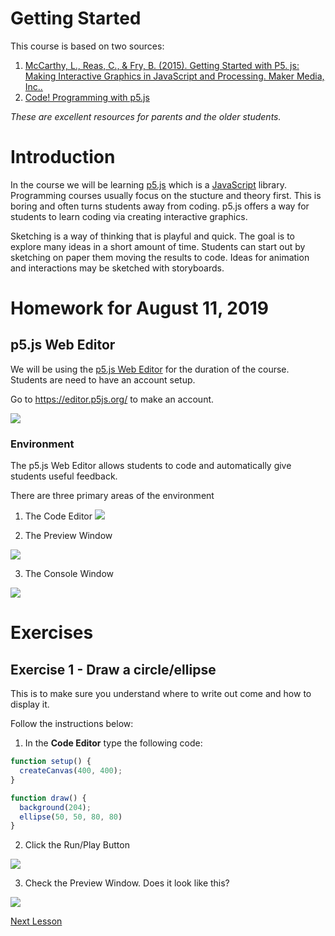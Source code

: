 # Getting Started
This course is based on two sources:

1. [McCarthy, L., Reas, C., & Fry, B. (2015). Getting Started with P5. js: Making Interactive Graphics in JavaScript and Processing. Maker Media, Inc..](https://p5js.org/books/)
2. [Code! Programming with p5.js](https://www.youtube.com/playlist?list=PLRqwX-V7Uu6Zy51Q-x9tMWIv9cueOFTFA)

*These are excellent resources for parents and the older students.*

# Introduction

In the course we will be learning [p5.js](https://p5js.org/) which is a [JavaScript](https://en.wikipedia.org/wiki/JavaScript) library. Programming courses usually focus on the stucture and theory first. This is boring and often turns students away from coding. p5.js offers a way for students to learn coding via creating interactive graphics. 

Sketching is a way of thinking that is playful and quick. The goal is to explore many ideas in a short amount of time. Students can start out by sketching on paper them moving the results to code. Ideas for animation and interactions may be sketched with storyboards.

# Homework for August 11, 2019
## p5.js Web Editor

We will be using the [p5.js Web Editor](https://editor.p5js.org/) for the duration of the course. Students are need to have an account setup.

Go to https://editor.p5js.org/ to make an account. 

![](../static/p5js_web_editor_sign_up.gif)


### Environment

The p5.js Web Editor allows students to code and automatically give students useful feedback. 

There are three primary areas of the environment

1. The Code Editor
![](../static/environ_sketch.png)

2. The Preview Window

![](../static/environ_preview.png)

3. The Console Window

![](../static/environ_console.png)


# Exercises
## Exercise 1 - Draw a circle/ellipse

This is to make sure you understand where to write out come and how to display it.

Follow the instructions below:

1. In the **Code Editor** type the following code:

```javascript
function setup() {
  createCanvas(400, 400);
}

function draw() {
  background(204);
  ellipse(50, 50, 80, 80)
}
```
2. Click the Run/Play Button

![](../static/run_icon.png)

3. Check the Preview Window. Does it look like this?

![](../static/example_1_output.png)

[Next Lesson](01_make_circles.md)
